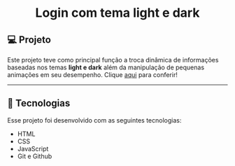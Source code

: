 <h1 align="center"> Login com tema light e dark </h1>

## 💻 Projeto

Este projeto teve como principal função a troca dinâmica de informações baseadas nos temas <b>light e dark</b> além da manipulação de pequenas animações em seu desempenho. Clique <a href="https://gabimatueda.github.io/login-light-dark//">aqui</a> para conferir!

---

## 🚀 Tecnologias

Esse projeto foi desenvolvido com as seguintes tecnologias:

- HTML
- CSS
- JavaScript
- Git e Github


